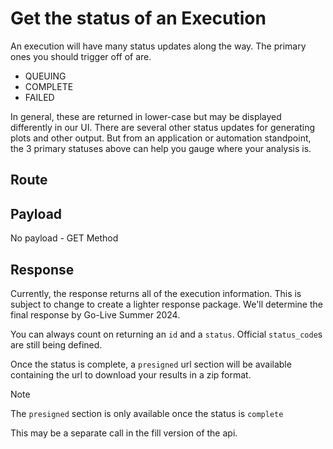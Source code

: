 <script setup>
import DisplayRoutes from '/docs/components/DisplayRoutes.vue'
import CodeBlock from '/docs/components/CodeBlock.vue'
</script>

# Get the status of an Execution

An execution will have many status updates along the way.  The primary ones you should trigger off of are.

- QUEUING
- COMPLETE
- FAILED


In general, these are returned in lower-case but may be displayed differently in our UI.
There are several other status updates for generating plots and other output.  But from an application or automation standpoint, the 3 primary statuses above can help you gauge where your analysis is.

## Route
<DisplayRoutes :route-id="['get_status']" :columns-to-show="['path', 'method_type']" />

## Payload
No payload - GET Method


## Response

Currently, the response returns all of the execution information.  This is subject to change to create a lighter response package.  We'll determine the final response by Go-Live Summer 2024.

You can always count on returning an `id` and a `status`.  Official `status_code`s are still being defined.

Once the status is complete, a `presigned` url section will be available containing the url to download your results in a zip format.
<CodeBlock 
    src="https://raw.githubusercontent.com/AplosAnalytics/docs.aplosanalytics.com/main/docs/api/executions/status-response-payload.json"    
    link="https://github.com/AplosAnalytics/docs.aplosanalytics.com/blob/main/docs/api/executions/status-response-payload.json"
    lang="json"    
    :highlightLines="[17,32, 48,49,50,51,52]"
    >
</CodeBlock>

> [!NOTE] 
> The `presigned` section is only available once the status is `complete`
>
> This may be a separate call in the fill version of the api.